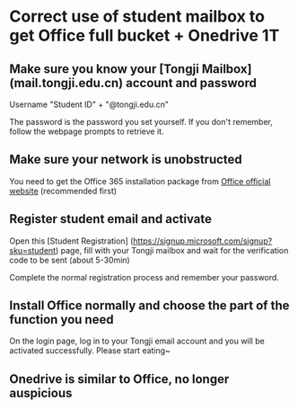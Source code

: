 # Correct use of student mailbox to get Office full bucket + Onedrive 1T

## Make sure you know your [Tongji Mailbox] (mail.tongji.edu.cn) account and password

Username "Student ID" + "@tongji.edu.cn"

The password is the password you set yourself. If you don't remember, follow the webpage prompts to retrieve it.

## Make sure your network is unobstructed

You need to get the Office 365 installation package from [Office official website](www.office.com) (recommended first)

## Register student email and activate

Open this [Student Registration] (https://signup.microsoft.com/signup?sku=student) page, fill with your Tongji mailbox and wait for the verification code to be sent (about 5-30min)

Complete the normal registration process and remember your password.

## Install Office normally and choose the part of the function you need

On the login page, log in to your Tongji email account and you will be activated successfully. Please start eating~

## Onedrive is similar to Office, no longer auspicious